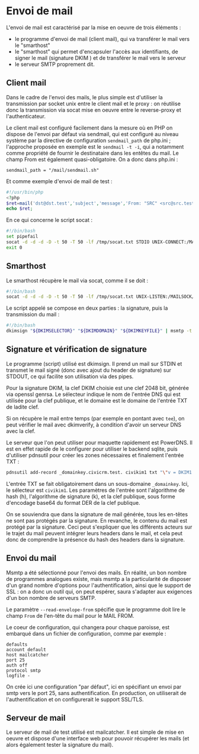 # Envoi de mail

<!-- Petite remarque : pourrions-nous distinguer ce qui est le fonctionnement "normal" de l'envoi d'un mail, et les paramètrages spécifiques que nous avons mis en place pour le projet CiviParoisse ? -->

L'envoi de mail est caractérisé par la mise en oeuvre de trois éléments :

* le programme d'envoi de mail (client mail), qui va transférer le mail vers le "smarthost"
* le "smarthost" qui permet d'encapsuler l'accès aux identifiants, de signer le mail (signature DKIM ) et de transférer le mail vers le serveur
* le serveur SMTP proprement dit.

## Client mail

Dans le cadre de l'envoi des mails, le plus simple est d'utiliser la transmission par socket unix entre le client mail et le proxy : on réutilise donc la transmission via socat mise en oeuvre entre le reverse-proxy et l'authenticateur.

Le client mail est configuré facilement dans la mesure où en PHP on dispose de l'envoi par défaut via sendmail, qui est configuré au niveau système par la directive de configuration `sendmail_path` de php.ini ; l'approche proposée en exemple est le `sendmail -t -i`, qui a notamment comme propriété de fournir le destinataire dans les entêtes du mail. Le champ From est également quasi-obligatoire.
On a donc dans php.ini : 
```
sendmail_path = "/mail/sendmail.sh"
```
Et comme exemple d'envoi de mail de test : 

```php
#!/usr/bin/php
<?php
$ret=mail('dst@dst.test','subject','message','From: "SRC" <src@src.test>',"");
echo $ret;
```
En ce qui concerne le script socat :

```bash
#!/bin/bash
set pipefail
socat -d -d -d -D -t 50 -T 50 -lf /tmp/socat.txt STDIO UNIX-CONNECT:/MAILSOCK/sendmail
exit 0
```

## Smarthost

Le smarthost récupère le mail via socat, comme il se doit :

```bash
#!/bin/bash
socat -d -d -d -D -t 50 -T 50 -lf /tmp/socat.txt UNIX-LISTEN:/MAILSOCK/sendmail,fork,user=paroisse,group=www-data,mode=0660,unlink-early EXEC:/mail/msmtp.sh,su=mailer
```

Le script appelé se compose en deux parties : la signature, puis la transmission du mail :

```bash
#!/bin/bash
dkimsign "${DKIMSELECTOR}" "${DKIMDOMAIN}" "${DKIMKEYFILE}" | msmtp -t -i -C ${MSMTPCONFIGFILE} --read-envelope-from
```

## Signature et vérification de signature

Le programme (script) utilisé est dkimsign. Il prend un mail sur STDIN et transmet le mail signé (donc avec ajout du header de signature) sur STDOUT, ce qui facilite son utilisation via des pipes.

Pour la signature DKIM, la clef DKIM choisie est une clef 2048 bit, générée via openssl genrsa. Le sélecteur indique le nom de l'entrée DNS qui est utilisée pour la clef publique, et le domaine est le domaine de l'entrée TXT de ladite clef.

Si on récupère le mail entre temps (par exemple en pontant avec `tee`), on peut vérifier le mail avec dkimverify, à condition d'avoir un serveur DNS avec la clef.

Le serveur que l'on peut utiliser pour maquette rapidement est PowerDNS. Il est en effet rapide de le configurer pour utiliser le backend sqlite, puis d'utiliser pdnsutil pour créer les zones nécessaires et finalement l'entrée TXT :

```bash
pdnsutil add-record _domainkey.civicrm.test. civikim1 txt "\"v = DKIM1 ; h = sha256 ; k= rsa ; p = MIIBIjANBgkqhkiG9w0BAQEFAAOCAQ8AMIIBCgKCAQEAw8JkeF4R+gmkCYwsF6Afm9eM0TSshC/Wrs7MDwCi2pnRAFJCdZr5VKhBQ9Je4fINNo4D8lV+fJVIZYymvaa8bz5nTjLl5F5FtwbJzzmvlDpmUJpii9WGt3HsUEiMGo/xSGhVFLJigTNTzqIGaN7R8mpQPAzzCLe9PnsdJeO1Csh3QHKe3zjd1WdWaoH5/oO/d7WgN1ZFGBBZjtN4OzSgKhZP6mAbTozdPs6p5YwTN+TFr/Sm19kRHrw/gMsEPchgLVMdJ3r1ZZlMVPX9MPqaiYPdgvEbfrTw+UvI1YmdOyt0Slz7ajV4XyLGN5QSiYWv7uquuRdSItqMTsfubjCRXQIDAQAB\""
```
L'entrée TXT se fait obligatoirement dans un sous-domaine `_domainkey`. Ici, le sélecteur est `civikim1`. Les paramètres de l'entrée sont l'algorithme de hash (h), l'algorithme de signature (k), et la clef publique, sous forme d'encodage base64 du format DER de la clef publique.

On se souviendra que dans la signature de mail générée, tous les en-têtes ne sont pas protégés par la signature. En revanche, le contenu du mail est protégé par la signature. Ceci peut s'expliquer que les différents acteurs sur le trajet du mail peuvent intégrer leurs headers dans le mail, et cela peut donc de comprendre la présence du hash des headers dans la signature.

## Envoi du mail
Msmtp a été sélectionné pour l'envoi des mails. En réalité, un bon nombre de programmes analogues existe, mais msmtp a la particularité de disposer d'un grand nombre d'options pour l'authentification, ainsi que le support de SSL : on a donc un outil qui, on peut espérer, saura s'adapter aux exigences d'un bon nombre de serveurs SMTP.

Le paramètre `--read-envelope-from` spécifie que le programme doit lire le champ `From` de l'en-tête du mail pour le MAIL FROM.

Le coeur de configuration, qui changera pour chaque paroisse, est embarqué dans un fichier de configuration, comme par exemple :

```
defaults
account default
host mailcatcher
port 25
auth off
protocol smtp
logfile -
```
On crée ici une configuration "par défaut", ici en spécifiant un envoi par smtp vers le port 25, sans authentification. En production, on utiliserait de l'authentification et on configurerait le support SSL/TLS.

## Serveur de mail
Le serveur de mail de test utilisé est mailcatcher. Il est simple de mise en oeuvre et dispose d'une interface web pour pouvoir récupérer les mails (et alors également tester la signature du mail).	


